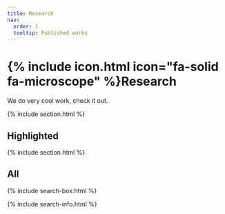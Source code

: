 ```yaml
---
title: Research
nav:
  order: 1
  tooltip: Published works
---
```


# {% include icon.html icon="fa-solid fa-microscope" %}Research

We do very cool work, check it out.

{% include section.html %}

## Highlighted


{% include section.html %}

## All

{% include search-box.html %}

{% include search-info.html %}

